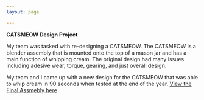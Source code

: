 ```yaml
---
layout: page

---
```

**CATSMEOW Design Project**

My team was tasked with re-designing a CATSMEOW. The CATSMEOW is a blender assembly that is mounted onto the top of a mason jar
and has a main function of whipping cream. The original design had many issues including adesive wear, torque, gearing, and just overall design.

My team and I came up with a new design for the CATSMEOW that was able to whip cream in 90 seconds when tested at the end of the year. 
[View the Final Assmebly here](/assets/img/CATSMEOW.pdf)
